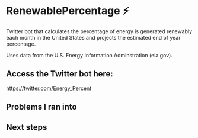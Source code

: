 # RenewablePercentage ⚡

Twitter bot that calculates the percentage of energy is generated renewably each month in the United States and projects the estimated end of year percentage. 

Uses data from the U.S. Energy Information Adminstration (eia.gov).

## Access the Twitter bot here:
https://twitter.com/Energy_Percent

## Problems I ran into

## Next steps
